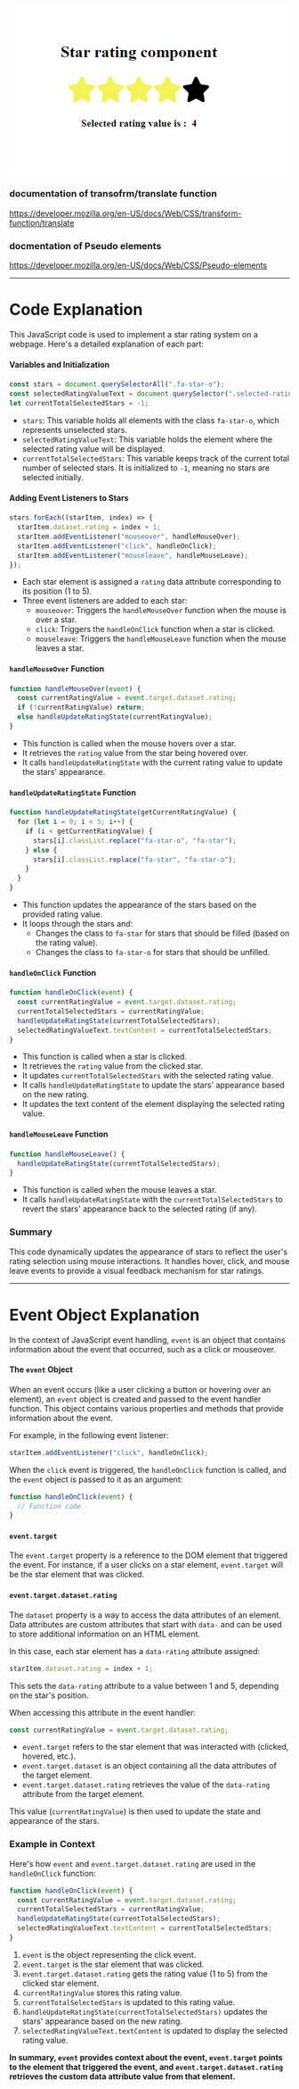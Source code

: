 ![alt text](image.png)

### documentation of transofrm/translate function

https://developer.mozilla.org/en-US/docs/Web/CSS/transform-function/translate

### docmentation of Pseudo elements

https://developer.mozilla.org/en-US/docs/Web/CSS/Pseudo-elements 

------

# Code Explanation

This JavaScript code is used to implement a star rating system on a webpage. Here's a detailed explanation of each part:

#### Variables and Initialization

```javascript
const stars = document.querySelectorAll(".fa-star-o");
const selectedRatingValueText = document.querySelector(".selected-rating-value");
let currentTotalSelectedStars = -1;
```

- `stars`: This variable holds all elements with the class `fa-star-o`, which represents unselected stars.
- `selectedRatingValueText`: This variable holds the element where the selected rating value will be displayed.
- `currentTotalSelectedStars`: This variable keeps track of the current total number of selected stars. It is initialized to `-1`, meaning no stars are selected initially.

#### Adding Event Listeners to Stars

```javascript
stars.forEach((starItem, index) => {
  starItem.dataset.rating = index + 1;
  starItem.addEventListener("mouseover", handleMouseOver);
  starItem.addEventListener("click", handleOnClick);
  starItem.addEventListener("mouseleave", handleMouseLeave);
});
```

- Each star element is assigned a `rating` data attribute corresponding to its position (1 to 5).
- Three event listeners are added to each star:
  - `mouseover`: Triggers the `handleMouseOver` function when the mouse is over a star.
  - `click`: Triggers the `handleOnClick` function when a star is clicked.
  - `mouseleave`: Triggers the `handleMouseLeave` function when the mouse leaves a star.

#### `handleMouseOver` Function

```javascript
function handleMouseOver(event) {
  const currentRatingValue = event.target.dataset.rating;
  if (!currentRatingValue) return;
  else handleUpdateRatingState(currentRatingValue);
}
```

- This function is called when the mouse hovers over a star.
- It retrieves the `rating` value from the star being hovered over.
- It calls `handleUpdateRatingState` with the current rating value to update the stars' appearance.

#### `handleUpdateRatingState` Function

```javascript
function handleUpdateRatingState(getCurrentRatingValue) {
  for (let i = 0; i < 5; i++) {
    if (i < getCurrentRatingValue) {
      stars[i].classList.replace("fa-star-o", "fa-star");
    } else {
      stars[i].classList.replace("fa-star", "fa-star-o");
    }
  }
}
``` 

- This function updates the appearance of the stars based on the provided rating value.
- It loops through the stars and:
  - Changes the class to `fa-star` for stars that should be filled (based on the rating value).
  - Changes the class to `fa-star-o` for stars that should be unfilled.

#### `handleOnClick` Function

```javascript
function handleOnClick(event) {
  const currentRatingValue = event.target.dataset.rating;
  currentTotalSelectedStars = currentRatingValue;
  handleUpdateRatingState(currentTotalSelectedStars);
  selectedRatingValueText.textContent = currentTotalSelectedStars;
}
```

- This function is called when a star is clicked.
- It retrieves the `rating` value from the clicked star.
- It updates `currentTotalSelectedStars` with the selected rating value.
- It calls `handleUpdateRatingState` to update the stars' appearance based on the new rating.
- It updates the text content of the element displaying the selected rating value.

#### `handleMouseLeave` Function

```javascript
function handleMouseLeave() {
  handleUpdateRatingState(currentTotalSelectedStars);
}
```

- This function is called when the mouse leaves a star.
- It calls `handleUpdateRatingState` with the `currentTotalSelectedStars` to revert the stars' appearance back to the selected rating (if any).

### Summary

This code dynamically updates the appearance of stars to reflect the user's rating selection using mouse interactions. It handles hover, click, and mouse leave events to provide a visual feedback mechanism for star ratings.

----
# Event Object Explanation

In the context of JavaScript event handling, `event` is an object that contains information about the event that occurred, such as a click or mouseover. 

#### The `event` Object

When an event occurs (like a user clicking a button or hovering over an element), an `event` object is created and passed to the event handler function. This object contains various properties and methods that provide information about the event.

For example, in the following event listener:
```javascript
starItem.addEventListener("click", handleOnClick);
```
When the `click` event is triggered, the `handleOnClick` function is called, and the `event` object is passed to it as an argument:
```javascript
function handleOnClick(event) {
  // Function code
}
```

#### `event.target`

The `event.target` property is a reference to the DOM element that triggered the event. For instance, if a user clicks on a star element, `event.target` will be the star element that was clicked.

#### `event.target.dataset.rating`

The `dataset` property is a way to access the data attributes of an element. Data attributes are custom attributes that start with `data-` and can be used to store additional information on an HTML element.

In this case, each star element has a `data-rating` attribute assigned:
```javascript
starItem.dataset.rating = index + 1;
```
This sets the `data-rating` attribute to a value between 1 and 5, depending on the star's position.

When accessing this attribute in the event handler:
```javascript
const currentRatingValue = event.target.dataset.rating;
```
- `event.target` refers to the star element that was interacted with (clicked, hovered, etc.).
- `event.target.dataset` is an object containing all the data attributes of the target element.
- `event.target.dataset.rating` retrieves the value of the `data-rating` attribute from the target element.

This value (`currentRatingValue`) is then used to update the state and appearance of the stars.

### Example in Context

Here's how `event` and `event.target.dataset.rating` are used in the `handleOnClick` function:

```javascript
function handleOnClick(event) {
  const currentRatingValue = event.target.dataset.rating;
  currentTotalSelectedStars = currentRatingValue;
  handleUpdateRatingState(currentTotalSelectedStars);
  selectedRatingValueText.textContent = currentTotalSelectedStars;
}
```

1. `event` is the object representing the click event.
2. `event.target` is the star element that was clicked.
3. `event.target.dataset.rating` gets the rating value (1 to 5) from the clicked star element.
4. `currentRatingValue` stores this rating value.
5. `currentTotalSelectedStars` is updated to this rating value.
6. `handleUpdateRatingState(currentTotalSelectedStars)` updates the stars' appearance based on the new rating.
7. `selectedRatingValueText.textContent` is updated to display the selected rating value.

**In summary, `event` provides context about the event, `event.target` points to the element that triggered the event, and `event.target.dataset.rating` retrieves the custom data attribute value from that element.**
